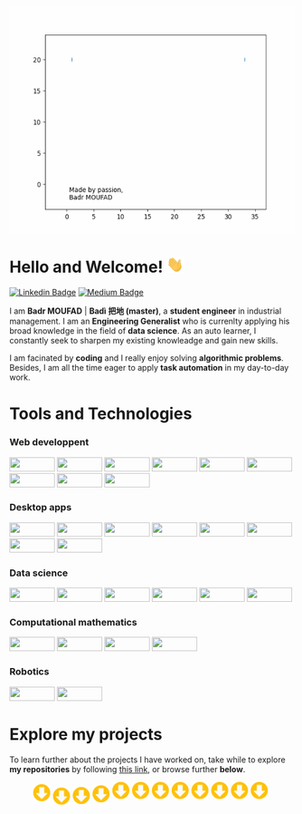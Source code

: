 <!-- for styling -->
<style>
    @keyframes anim {
        0% { top: 0px }
        50% { top: 10px }
        100% { top: 0px }
    }

    .container {
        display: flex; 
        justify-content: center; 
        margin-bottom: 20px;
    }

    .arrow-down-animation {
        position: relative;
        animation-name: anim; 
        animation-duration: 3s; 
        animation-iteration-count: infinite;"
    }
</style>


<!-- Animation of my name-->
<div class="container">
    <img src="animations/animated_badr_moufad_modif.gif" width="600px" height="400px">
</div>

<!-- content -->

# Hello and Welcome! <img src="animations/wave.gif" width="30px"> 

[![Linkedin Badge](https://img.shields.io/badge/badr-moufad-81391a1a9?style=flat-square&logo=Linkedin&logoColor=white&link=https://www.linkedin.com/in/badr-moufad-81391a1a9/)](https://www.linkedin.com/in/badr-moufad-81391a1a9/)
[![Medium Badge](https://img.shields.io/badge/-@badr-moufad?style=flat-square&labelColor=000000&logo=Medium&link=https://badr-moufad.medium.com/)](https://badr-moufad.medium.com/)


I am **Badr MOUFAD** | **Badì 把地 (master)**, a **student engineer** in industrial management.
I am an **Engineering Generalist** who is currenlty applying his broad knowledge in the field of **data science**. As an auto learner, I constantly seek to sharpen my existing knowleadge and gain new skills. 

I am facinated by **coding** and I really enjoy solving **algorithmic problems**. Besides, I am all the time eager to apply **task automation** in my day-to-day work.


# Tools and Technologies

### Web developpent 

<img src="https://img.shields.io/badge/JavaScript-323330?style=for-the-badge&logo=javascript&logoColor=F7DF1E" height="25px"  width="80px"> <img src="https://img.shields.io/badge/Node.js-339933?style=for-the-badge&logo=nodedotjs&logoColor=white" height="25px"  width="80px"> <img src="https://img.shields.io/badge/React-20232A?style=for-the-badge&logo=react&logoColor=61DAFB" height="25px"  width="80px"> <img src="https://img.shields.io/badge/Redux-593D88?style=for-the-badge&logo=redux&logoColor=white" height="25px"  width="80px"> <img src="https://img.shields.io/badge/Bootstrap-563D7C?style=for-the-badge&logo=bootstrap&logoColor=white" height="25px"  width="80px"> <img src="https://img.shields.io/badge/Material--UI-0081CB?style=for-the-badge&logo=material-ui&logoColor=white" height="25px"  width="80px"> <img src="https://img.shields.io/badge/React_Router-CA4245?style=for-the-badge&logo=react-router&logoColor=white" height="25px"  width="80px"> <img src="https://img.shields.io/badge/firebase-ffca28?style=for-the-badge&logo=firebase&logoColor=black" height="25px"  width="80px"> <img src="https://img.shields.io/badge/Visual_Studio_Code-0078D4?style=for-the-badge&logo=visual%20studio%20code&logoColor=white" height="25px"  width="80px">


### Desktop apps

<img src="https://img.shields.io/badge/JavaScript-323330?style=for-the-badge&logo=javascript&logoColor=F7DF1E" height="25px"  width="80px"> <img src="https://img.shields.io/badge/Node.js-339933?style=for-the-badge&logo=nodedotjs&logoColor=white" height="25px"  width="80px"> <img src="https://img.shields.io/badge/Electron-2B2E3A?style=for-the-badge&logo=electron&logoColor=9FEAF9" height="25px"  width="80px"> <img src="https://img.shields.io/badge/React-20232A?style=for-the-badge&logo=react&logoColor=61DAFB" height="25px"  width="80px"> <img src="https://img.shields.io/badge/Redux-593D88?style=for-the-badge&logo=redux&logoColor=white" height="25px"  width="80px"> <img src="https://img.shields.io/badge/Bootstrap-563D7C?style=for-the-badge&logo=bootstrap&logoColor=white" height="25px"  width="80px"> <img src="https://img.shields.io/badge/Material--UI-0081CB?style=for-the-badge&logo=material-ui&logoColor=white" height="25px"  width="80px"> <img src="https://img.shields.io/badge/Visual_Studio_Code-0078D4?style=for-the-badge&logo=visual%20studio%20code&logoColor=white" height="25px"  width="80px">


### Data science

<img src="https://img.shields.io/badge/Python-3776AB?style=for-the-badge&logo=python&logoColor=white" height="25px"  width="80px"> <img src="https://img.shields.io/badge/Numpy-777BB4?style=for-the-badge&logo=numpy&logoColor=white" height="25px" width="80px"> <img src="https://img.shields.io/badge/Pandas-2C2D72?style=for-the-badge&logo=pandas&logoColor=white" height="25px"  width="80px"> <img src="https://img.shields.io/badge/scikit_learn-F7931E?style=for-the-badge&logo=scikit-learn&logoColor=white" height="25px"  width="80px"> <img src="https://img.shields.io/badge/Plotly-239120?style=for-the-badge&logo=plotly&logoColor=white" height="25px"  width="80px"> <img src="https://img.shields.io/badge/Colab-F9AB00?style=for-the-badge&logo=googlecolab&color=525252" height="25px"  width="80px">


### Computational mathematics

<img src="https://img.shields.io/badge/Python-3776AB?style=for-the-badge&logo=python&logoColor=white" height="25px" width="80px"> <img src="https://img.shields.io/badge/Numpy-777BB4?style=for-the-badge&logo=numpy&logoColor=white" height="25px"  width="80px"> <img src="https://img.shields.io/badge/PyCharm-000000.svg?&style=for-the-badge&logo=PyCharm&logoColor=white" height="25px"  width="80px"> <img src="https://img.shields.io/badge/Plotly-239120?style=for-the-badge&logo=plotly&logoColor=white" height="25px"  width="80px">

### Robotics

<img src="https://img.shields.io/badge/C%2B%2B-00599C?style=for-the-badge&logo=c%2B%2B&logoColor=white" height="25px" width="80px"> <img src="https://img.shields.io/badge/Arduino_IDE-00979D?style=for-the-badge&logo=arduino&logoColor=white" height="25px" width="80px">


# Explore my projects

To learn further about the projects I have worked on, take while to explore **my repositories** by following [this link](https://github.com/Badr-MOUFAD?tab=repositories), or browse further **below**.


<!-- Animation of arrows -->

<div class="container">
    <img src="animations/down-arrow.svg" class="arrow-down-animation" style="margin-right: 5px; animation-delay: 0ms;" width="30px" height="30px">
    <img src="animations/down-arrow.svg" class="arrow-down-animation" style="margin-right: 5px; animation-delay: 500ms;" width="30px" height="30px">
    <img src="animations/down-arrow.svg" class="arrow-down-animation" style="margin-right: 5px; animation-delay: 1000ms;" width="30px" height="30px">
    <img src="animations/down-arrow.svg" class="arrow-down-animation" style="margin-right: 5px; animation-delay: 1500ms;" width="30px" height="30px">
    <img src="animations/down-arrow.svg" class="arrow-down-animation" style="margin-right: 5px; animation-delay: 2000ms;" width="30px" height="30px">
    <img src="animations/down-arrow.svg" class="arrow-down-animation" style="margin-right: 5px; animation-delay: 2500ms;" width="30px" height="30px">
    <img src="animations/down-arrow.svg" class="arrow-down-animation" style="margin-right: 5px; animation-delay: 3000ms;" width="30px" height="30px">
    <img src="animations/down-arrow.svg" class="arrow-down-animation" style="margin-right: 5px; animation-delay: 3500ms;" width="30px" height="30px">
    <img src="animations/down-arrow.svg" class="arrow-down-animation" style="margin-right: 5px; animation-delay: 4000ms;" width="30px" height="30px">
    <img src="animations/down-arrow.svg" class="arrow-down-animation" style="margin-right: 5px; animation-delay: 4500ms;" width="30px" height="30px">
    <img src="animations/down-arrow.svg" class="arrow-down-animation" style="margin-right: 5px; animation-delay: 5000ms;" width="30px" height="30px">
    <img src="animations/down-arrow.svg" class="arrow-down-animation" style="margin-right: 5px; animation-delay: 5500ms;" width="30px" height="30px">
</div>

